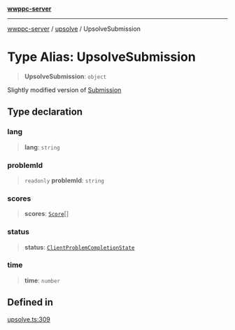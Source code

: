 [**wwppc-server**](../../README.md)

***

[wwppc-server](../../modules.md) / [upsolve](../README.md) / UpsolveSubmission

# Type Alias: UpsolveSubmission

> **UpsolveSubmission**: `object`

Slightly modified version of [Submission](../../database/type-aliases/Submission.md)

## Type declaration

### lang

> **lang**: `string`

### problemId

> `readonly` **problemId**: `string`

### scores

> **scores**: [`Score`](../../database/type-aliases/Score.md)[]

### status

> **status**: [`ClientProblemCompletionState`](../../api/enumerations/ClientProblemCompletionState.md)

### time

> **time**: `number`

## Defined in

[upsolve.ts:309](https://github.com/WWPPC/WWPPC-server/blob/240fd8d39aa7a9e87385634bffd25137bc757d0a/src/upsolve.ts#L309)
